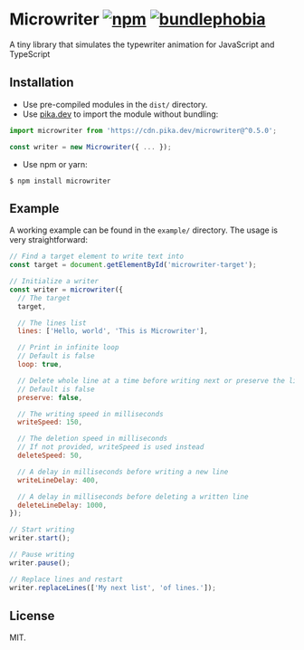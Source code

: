 # Microwriter [![npm][npm-shield]][npm-url] [![bundlephobia][bundlephobia-shield]][bundlephobia-url]

[npm-shield]: https://img.shields.io/npm/v/microwriter.svg?style=flat&color=00ba5d
[npm-url]: https://npmjs.org/package/microwriter
[bundlephobia-shield]: https://img.shields.io/bundlephobia/minzip/microwriter?style=flat&color=44b1c7
[bundlephobia-url]: https://bundlephobia.com/result?p=microwriter
[pikadev-url]: https://www.pika.dev/npm/microwriter

A tiny library that simulates the typewriter animation for JavaScript and TypeScript

## Installation

- Use pre-compiled modules in the `dist/` directory.
- Use [pika.dev][pikadev-url] to import the module without bundling:

```javascript
import microwriter from 'https://cdn.pika.dev/microwriter@^0.5.0';

const writer = new Microwriter({ ... });
```

- Use npm or yarn:

```
$ npm install microwriter
```

## Example

A working example can be found in the `example/` directory. The usage is very straightforward:

```javascript
// Find a target element to write text into
const target = document.getElementById('microwriter-target');

// Initialize a writer
const writer = microwriter({
  // The target
  target,

  // The lines list
  lines: ['Hello, world', 'This is Microwriter'],

  // Print in infinite loop
  // Default is false
  loop: true,

  // Delete whole line at a time before writing next or preserve the line if there's only one in the list
  // Default is false
  preserve: false,

  // The writing speed in milliseconds
  writeSpeed: 150,

  // The deletion speed in milliseconds
  // If not provided, writeSpeed is used instead
  deleteSpeed: 50,

  // A delay in milliseconds before writing a new line
  writeLineDelay: 400,

  // A delay in milliseconds before deleting a written line
  deleteLineDelay: 1000,
});

// Start writing
writer.start();

// Pause writing
writer.pause();

// Replace lines and restart
writer.replaceLines(['My next list', 'of lines.']);
```

## License

MIT.

